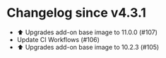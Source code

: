 # Changelog since v4.3.1
- ⬆️ Upgrades add-on base image to 11.0.0 (#107) 
- Update CI Workflows (#106) 
- ⬆️ Upgrades add-on base image to 10.2.3 (#105) 
